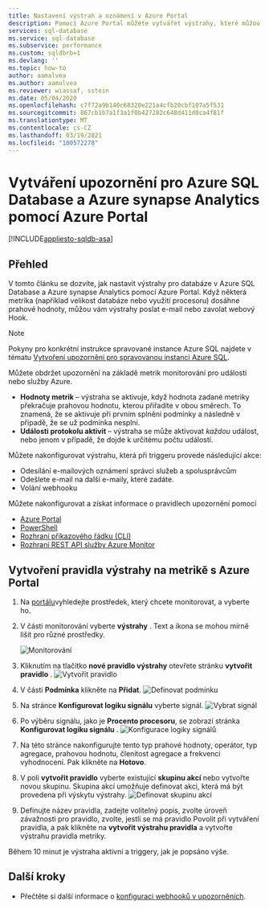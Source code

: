 ```yaml
---
title: Nastavení výstrah a oznámení v Azure Portal
description: Pomocí Azure Portal můžete vytvářet výstrahy, které můžou aktivovat oznámení nebo automatizaci při splnění podmínek, které zadáte.
services: sql-database
ms.service: sql-database
ms.subservice: performance
ms.custom: sqldbrb=1
ms.devlang: ''
ms.topic: how-to
author: aamalvea
ms.author: aamalvea
ms.reviewer: wiassaf, sstein
ms.date: 05/04/2020
ms.openlocfilehash: c7f72a9b140c68320e221a4cfb20cbf107a5f531
ms.sourcegitcommit: 867cb1b7a1f3a1f0b427282c648d411d0ca4f81f
ms.translationtype: MT
ms.contentlocale: cs-CZ
ms.lasthandoff: 03/19/2021
ms.locfileid: "100572278"
---
```

# <a name="create-alerts-for-azure-sql-database-and-azure-synapse-analytics-using-the-azure-portal"></a>Vytváření upozornění pro Azure SQL Database a Azure synapse Analytics pomocí Azure Portal
[!INCLUDE[appliesto-sqldb-asa](../includes/appliesto-sqldb-asa.md)]


## <a name="overview"></a>Přehled

V tomto článku se dozvíte, jak nastavit výstrahy pro databáze v Azure SQL Database a Azure synapse Analytics pomocí Azure Portal. Když některá metrika (například velikost databáze nebo využití procesoru) dosáhne prahové hodnoty, můžou vám výstrahy poslat e-mail nebo zavolat webový Hook.

> [!NOTE]
> Pokyny pro konkrétní instrukce spravované instance Azure SQL najdete v tématu [Vytvoření upozornění pro spravovanou instanci Azure SQL](../managed-instance/alerts-create.md).

Můžete obdržet upozornění na základě metrik monitorování pro události nebo služby Azure.

* **Hodnoty metrik** – výstraha se aktivuje, když hodnota zadané metriky překračuje prahovou hodnotu, kterou přiřadíte v obou směrech. To znamená, že se aktivuje při prvním splnění podmínky a následně v případě, že se už podmínka nesplní.
* **Události protokolu aktivit** – výstraha se může aktivovat *každou* událost, nebo jenom v případě, že dojde k určitému počtu událostí.

Můžete nakonfigurovat výstrahu, která při triggeru provede následující akce:

* Odesílání e-mailových oznámení správci služeb a spolusprávcům
* Odešlete e-mail na další e-maily, které zadáte.
* Volání webhooku

Můžete nakonfigurovat a získat informace o pravidlech upozornění pomocí

* [Azure Portal](../../azure-monitor/alerts/alerts-classic-portal.md)
* [PowerShell](../../azure-monitor/alerts/alerts-classic-portal.md)
* [Rozhraní příkazového řádku (CLI)](../../azure-monitor/alerts/alerts-classic-portal.md)
* [Rozhraní REST API služby Azure Monitor](/rest/api/monitor/alertrules)

## <a name="create-an-alert-rule-on-a-metric-with-the-azure-portal"></a>Vytvoření pravidla výstrahy na metrikě s Azure Portal

1. Na [portálu](https://portal.azure.com/)vyhledejte prostředek, který chcete monitorovat, a vyberte ho.
2. V části monitorování vyberte **výstrahy** . Text a ikona se mohou mírně lišit pro různé prostředky.  

   ![Monitorování](./media/alerts-insights-configure-portal/Alerts.png)
  
3. Kliknutím na tlačítko **nové pravidlo výstrahy** otevřete stránku **vytvořit pravidlo** .
  ![Vytvořit pravidlo](./media/alerts-insights-configure-portal/create-rule.png)

4. V části **Podmínka** klikněte na **Přidat**.
  ![Definovat podmínku](./media/alerts-insights-configure-portal/create-rule.png)
5. Na stránce **Konfigurovat logiku signálu** vyberte signál.
  ![Vybrat signál](./media/alerts-insights-configure-portal/select-signal.png)
6. Po výběru signálu, jako je **Procento procesoru**, se zobrazí stránka **Konfigurovat logiku signálu** .
  ![Konfigurace logiky signálů](./media/alerts-insights-configure-portal/configure-signal-logic.png)
7. Na této stránce nakonfigurujte tento typ prahové hodnoty, operátor, typ agregace, prahovou hodnotu, členitost agregace a frekvenci vyhodnocení. Pak klikněte na **Hotovo**.
8. V poli **vytvořit pravidlo** vyberte existující **skupinu akcí** nebo vytvořte novou skupinu. Skupina akcí umožňuje definovat akci, která má být provedena při výskytu výstrahy.
  ![Definovat skupinu akcí](./media/alerts-insights-configure-portal/action-group.png)

9. Definujte název pravidla, zadejte volitelný popis, zvolte úroveň závažnosti pro pravidlo, zvolte, jestli se má pravidlo Povolit při vytváření pravidla, a pak klikněte na **vytvořit výstrahu pravidla** a vytvořte výstrahu pravidla metriky.

Během 10 minut je výstraha aktivní a triggery, jak je popsáno výše.

## <a name="next-steps"></a>Další kroky

* Přečtěte si další informace o [konfiguraci webhooků v upozorněních](../../azure-monitor/alerts/alerts-webhooks.md).